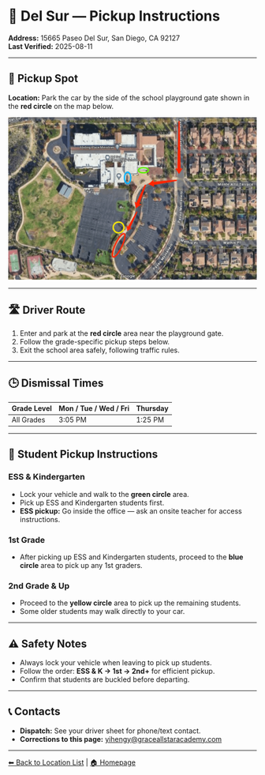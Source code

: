 # 🚌 Del Sur — Pickup Instructions

**Address:** 15665 Paseo Del Sur, San Diego, CA 92127  
**Last Verified:** 2025-08-11

---

## 📍 Pickup Spot
**Location:** Park the car by the side of the school playground gate shown in the **red circle** on the map below.

![Del Sur Map](Del_sur.png)

---

## 🛣️ Driver Route
1. Enter and park at the **red circle** area near the playground gate.  
2. Follow the grade-specific pickup steps below.  
3. Exit the school area safely, following traffic rules.

---

## 🕒 Dismissal Times
| Grade Level | Mon / Tue / Wed / Fri | Thursday |
|-------------|-----------------------|----------|
| All Grades  | 3:05 PM               | 1:25 PM  |

---

## 🧾 Student Pickup Instructions

### **ESS & Kindergarten**
- Lock your vehicle and walk to the **green circle** area.  
- Pick up ESS and Kindergarten students first.  
- **ESS pickup:** Go inside the office — ask an onsite teacher for access instructions.

### **1st Grade**
- After picking up ESS and Kindergarten students, proceed to the **blue circle** area to pick up any 1st graders.

### **2nd Grade & Up**
- Proceed to the **yellow circle** area to pick up the remaining students.  
- Some older students may walk directly to your car.

---

## ⚠ Safety Notes
- Always lock your vehicle when leaving to pick up students.  
- Follow the order: **ESS & K → 1st → 2nd+** for efficient pickup.  
- Confirm that students are buckled before departing.

---

## 📞 Contacts
- **Dispatch:** See your driver sheet for phone/text contact.  
- **Corrections to this page:** [yihengy@graceallstaracademy.com](mailto:yihengy@graceallstaracademy.com)

---

[⬅ Back to Location List](../Location_detail.md) | [🏠 Homepage](../README.md)

